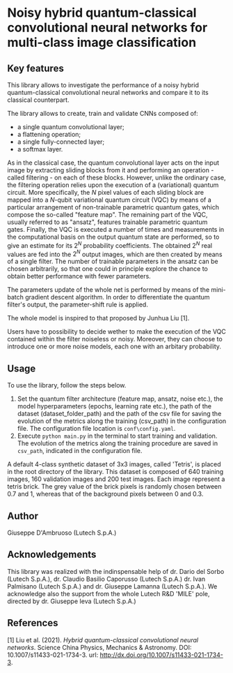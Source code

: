 # Noisy hybrid quantum-classical convolutional neural networks for multi-class image classification

## Key features
This library allows to investigate the performance of a noisy hybrid quantum-classical convolutional neural networks and compare it to its classical counterpart.

The library allows to create, train and validate CNNs composed of:
- a single quantum convolutional layer;
- a flattening operation;
- a single fully-connected layer;
- a softmax layer.

As in the classical case, the quantum convolutional layer acts on the input image by extracting sliding blocks from it and performing an operation - called filtering - on each of these blocks. However, unlike the ordinary case, the filtering operation relies upon the execution of a (variational) quantum circuit. More specifically, the $N$ pixel values of each sliding block are mapped into a $N$-qubit variational quantum circuit (VQC) by means of a particular arrangement of non-trainable parametric quantum gates, which compose the so-called "feature map". The remaining part of the VQC, usually referred to as "ansatz", features trainable parametric quantum gates. Finally, the VQC is executed a number of times and measurements in the computational basis on the output quantum state are performed, so to give an estimate for its $2^N$ probability coefficients. The obtained $2^N$ real values are fed into the $2^N$ output images, which are then created by means of a single filter. The number of trainable parameters in the ansatz can be chosen arbitrarily, so that one could in principle explore the chance to obtain better performance with fewer parameters.

The parameters update of the whole net is performed by means of the mini-batch gradient descent algorithm. In order to differentiate the quantum filter's output, the parameter-shift rule is applied.

The whole model is inspired to that proposed by Junhua Liu [1].

Users have to possibility to decide wether to make the execution of the VQC contained within the filter noiseless or noisy. Moreover, they can choose to introduce one or more noise models, each one with an arbitary probability.

## Usage
To use the library, follow the steps below.
1. Set the quantum filter architecture (feature map, ansatz, noise etc.), the model hyperparameters (epochs, learning rate etc.), the path of the dataset (dataset_folder_path) and the path of the csv file for saving the evolution of the metrics along the training (csv_path) in the configuration file. The configuration file location is `conf\config.yaml`.
2. Execute `python main.py` in the terminal to start training and validation. The evolution of the metrics along the training procedure are saved in `csv_path`, indicated in the configuration file.

A default 4-class synthetic dataset of 3x3 images, called 'Tetris', is placed in the root directory of the library. This dataset is composed of 640 training images, 160 validation images and 200 test images. Each image represent a tetris brick. The grey value of the brick pixels is randomly chosen between 0.7 and 1, whereas that of the background pixels between 0 and 0.3.

## Author
Giuseppe D'Ambruoso (Lutech S.p.A.)

## Acknowledgements
This library was realized with the indinspensable help of dr. Dario del Sorbo
(Lutech S.p.A.), dr. Claudio Basilio Caporusso (Lutech S.p.A.) dr. Ivan
Palmisano (Lutech S.p.A.) and dr. Giuseppe Lamanna (Lutech S.p.A.). We acknowledge also the support from the whole Lutech R&D 'MILE' pole, directed by dr. Giuseppe Ieva (Lutech S.p.A.)

## References
[1] Liu et al. (2021). _Hybrid quantum-classical convolutional neural networks_. Science China Physics, Mechanics &amp; Astronomy. DOI: 10.1007/s11433-021-1734-3. url: http://dx.doi.org/10.1007/s11433-021-1734-3.